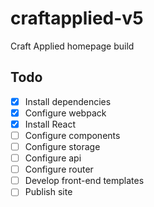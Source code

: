 # craftapplied-v5
Craft Applied homepage build

## Todo
- [x] Install dependencies
- [x] Configure webpack
- [x] Install React
- [ ] Configure components
- [ ] Configure storage
- [ ] Configure api
- [ ] Configure router
- [ ] Develop front-end templates
- [ ] Publish site
